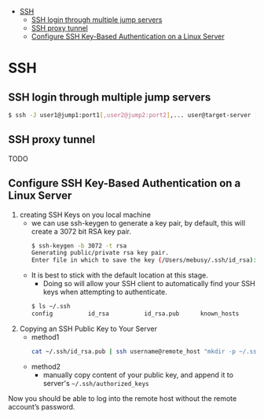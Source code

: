 [](...menustart)

- [SSH](#765553e6c7ac8592c389acb9878a050a)
    - [SSH login through multiple jump servers](#1789c8e8f15757553969b98f85781762)
    - [SSH proxy tunnel](#89d5caa0156d04a91d65eb4874738f05)
    - [Configure SSH Key-Based Authentication on a Linux Server](#f0f02b1fd00a41a63b898fb962d4826d)

[](...menuend)


<h2 id="765553e6c7ac8592c389acb9878a050a"></h2>

# SSH

<h2 id="1789c8e8f15757553969b98f85781762"></h2>

## SSH login through multiple jump servers

```bash
$ ssh -J user1@jump1:port1[,user2@jump2:port2],... user@target-server [-p port]
```

<h2 id="89d5caa0156d04a91d65eb4874738f05"></h2>

## SSH proxy tunnel

TODO


<h2 id="f0f02b1fd00a41a63b898fb962d4826d"></h2>

## Configure SSH Key-Based Authentication on a Linux Server

1. creating SSH Keys on you local machine
    - we can use ssh-keygen to generate a key pair, by default, this will create a 3072 bit RSA key pair.
        ```bash
        $ ssh-keygen -b 3072 -t rsa
        Generating public/private rsa key pair.
        Enter file in which to save the key (/Users/mebusy/.ssh/id_rsa): 
        ```
    - It is best to stick with the default location at this stage. 
        - Doing so will allow your SSH client to automatically find your SSH keys when attempting to authenticate.
        ```bash
        $ ls ~/.ssh
        config          id_rsa          id_rsa.pub      known_hosts     known_hosts.old
        ```
2. Copying an SSH Public Key to Your Server
    - method1
        ```bash
        cat ~/.ssh/id_rsa.pub | ssh username@remote_host "mkdir -p ~/.ssh && cat >> ~/.ssh/authorized_keys"
        ```
    - method2
        - manually copy content of your public key, and append it to server's `~/.ssh/authorized_keys`


Now you should be able to log into the remote host without the remote account’s password.



